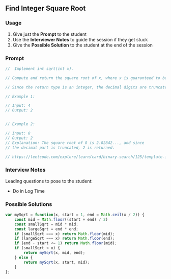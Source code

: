 ## Find Integer Square Root

### Usage

1. Give just the **Prompt** to the student
2. Use the **Interviewer Notes** to guide the session if they get stuck
3. Give the **Possible Solution** to the student at the end of the session

### Prompt

```javascript
//  Implement int sqrt(int x).

// Compute and return the square root of x, where x is guaranteed to be a non-negative integer.

// Since the return type is an integer, the decimal digits are truncated and only the integer part of the result is returned.

// Example 1:

// Input: 4
// Output: 2


// Example 2:

// Input: 8
// Output: 2
// Explanation: The square root of 8 is 2.82842..., and since 
// the decimal part is truncated, 2 is returned.

// https://leetcode.com/explore/learn/card/binary-search/125/template-i/950/
```

### Interview Notes

Leading questions to pose to the student:
- Do in Log Time

### Possible Solutions

```javascript
var mySqrt = function(x, start = 1, end = Math.ceil(x / 2)) {
    const mid = Math.floor((start + end) / 2)
    const smallSqrt = mid * mid;
    const largeSqrt = end * end;
    if (smallSqrt === x) return Math.floor(mid);
    if (largeSqrt === x) return Math.floor(end);
    if (end - start <= 1) return Math.floor(mid);
    if (smallSqrt < x) {
        return mySqrt(x, mid, end);
    } else {
        return mySqrt(x, start, mid);
    }
};
```
